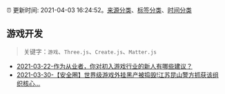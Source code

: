 :alarm_clock: 更新时间: 2021-04-03 16:24:52。[来源分类](../README.md)、[标签分类](../TAGS.md)、[时间分类](../TIMELINE.md)

## 游戏开发


> 关键字：`游戏`、`Three.js`、`Create.js`、`Matter.js`



- [2021-03-22-作为从业者，你对初入游戏行业的新人有哪些建议？](https://www.ershicimi.com/p/57e0214e66013c51f4efa198e2fd5dcb) 
- [2021-03-30-【安全圈】世界级游戏外挂黑产被捣毁!江苏昆山警方抓获该组织核心...](https://sec.thief.one/article_content?a_id=7bca7d4364ed728926cb352678351972) 
